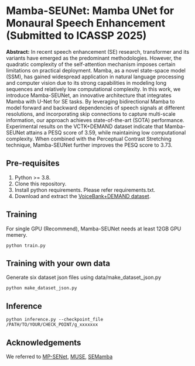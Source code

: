 # Mamba-SEUNet: Mamba UNet for Monaural Speech Enhancement (Submitted to ICASSP 2025)

**Abstract:** 
 In recent speech enhancement (SE) research, transformer and its variants have emerged as the predominant methodologies. However, the quadratic complexity of the self-attention mechanism imposes certain limitations on practical deployment. Mamba, as a novel state-space model (SSM), has gained widespread application in natural language processing and computer vision due to its strong capabilities in modeling long sequences and relatively low computational complexity. In this work, we introduce Mamba-SEUNet, an innovative architecture that integrates Mamba with U-Net for SE tasks. By leveraging bidirectional Mamba to model forward and backward dependencies of speech signals at different resolutions, and incorporating skip connections to capture multi-scale information, our approach achieves state-of-the-art (SOTA) performance. Experimental results on the VCTK+DEMAND dataset indicate that Mamba-SEUNet attains a PESQ score of 3.59, while maintaining low computational complexity. When combined with the Perceptual Contrast Stretching technique, Mamba-SEUNet further improves the PESQ score to 3.73.

## Pre-requisites
1. Python >= 3.8.
2. Clone this repository.
3. Install python requirements. Please refer requirements.txt.
4. Download and extract the [VoiceBank+DEMAND dataset](https://datashare.ed.ac.uk/handle/10283/1942).

## Training
For single GPU (Recommend), Mamba-SEUNet needs at least 12GB GPU memery.
```
python train.py
```

## Training with your own data
Generate six dataset json files using data/make_dataset_json.py
```
python make_dataset_json.py
```

## Inference
```
python inference.py --checkpoint_file /PATH/TO/YOUR/CHECK_POINT/g_xxxxxxx
```

## Acknowledgements
We referred to [MP-SENet](https://github.com/yxlu-0102/MP-SENet), [MUSE](https://github.com/huaidanquede/MUSE-Speech-Enhancement), [SEMamba](https://github.com/RoyChao19477/SEMamba)
